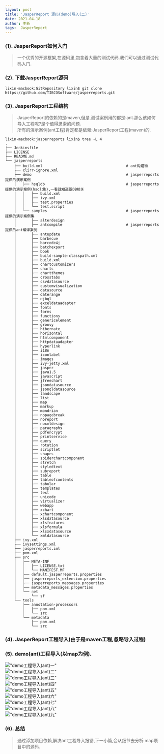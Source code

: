 ```yaml
---
layout: post
title: 'JasperReport 源码(demo)导入(二)'
date: 2021-04-18
author: 李新
tags:  JasperReport
---
```


### (1). JasperReport如何入门
> 一个优秀的开源框架,在源码里,包含着大量的测试代码.我们可以通过测试代码入门.
### (2). 下载JasperReport源码
```
lixin-macbook:GitRepository lixin$ git clone https://github.com/TIBCOSoftware/jasperreports.git
```
### (3). JasperReport工程结构
>  JasperReport的依赖的是maven,但是,测试案例用的都是:ant.那么该如何导入工程呢?是个值得思索的问题.   
>  所有的演示案例(ant工程)肯定都是依赖:JasperReport工程(maven)的.  

```
lixin-macbook:jasperreports lixin$ tree -L 4
.
├── Jenkinsfile
├── LICENSE
├── README.md
└── jasperreports
    ├── build.xml                                      # ant构建物
    ├── clirr-ignore.xml
    ├── demo                                           # jasperreports提供的演示案例
    │   ├── hsqldb                                     # jasperreports提供的演示案例(hsqldb),一看就知道跟DB相关
    │   │   ├── build.xml
    │   │   ├── ivy.xml
    │   │   ├── test.properties
    │   │   └── test.script
    │   └── samples                                    # jasperreports提供的演示案例集
    │       ├── alterdesign                       
    │       ├── antcompile                             # jasperreports提供的ant编译案例
    │       ├── antupdate
    │       ├── barbecue
    │       ├── barcode4j
    │       ├── batchexport
    │       ├── book
    │       ├── build-sample-classpath.xml
    │       ├── build.xml
    │       ├── chartcustomizers
    │       ├── charts
    │       ├── chartthemes
    │       ├── crosstabs
    │       ├── csvdatasource
    │       ├── customvisualization
    │       ├── datasource
    │       ├── daterange
    │       ├── ejbql
    │       ├── exceldataadapter
    │       ├── fonts
    │       ├── forms
    │       ├── functions
    │       ├── genericelement
    │       ├── groovy
    │       ├── hibernate
    │       ├── horizontal
    │       ├── htmlcomponent
    │       ├── httpdataadapter
    │       ├── hyperlink
    │       ├── i18n
    │       ├── iconlabel
    │       ├── images
    │       ├── ivy-jetty.xml
    │       ├── jasper
    │       ├── java1.5
    │       ├── javascript
    │       ├── jfreechart
    │       ├── jsondatasource
    │       ├── jsonqldatasource
    │       ├── landscape
    │       ├── list
    │       ├── map
    │       ├── markup
    │       ├── mondrian
    │       ├── nopagebreak
    │       ├── noreport
    │       ├── noxmldesign
    │       ├── paragraphs
    │       ├── pdfencrypt
    │       ├── printservice
    │       ├── query
    │       ├── rotation
    │       ├── scriptlet
    │       ├── shapes
    │       ├── spiderchartcomponent
    │       ├── stretch
    │       ├── styledtext
    │       ├── subreport
    │       ├── table
    │       ├── tableofcontents
    │       ├── tabular
    │       ├── templates
    │       ├── text
    │       ├── unicode
    │       ├── virtualizer
    │       ├── webapp
    │       ├── xchart
    │       ├── xchartcomponent
    │       ├── xlsdatasource
    │       ├── xlsfeatures
    │       ├── xlsformula
    │       ├── xlsxdatasource
    │       └── xmldatasource
    ├── ivy.xml
    ├── ivysettings.xml
    ├── jasperreports.iml
    ├── pom.xml
    ├── src                       
    │   ├── META-INF
    │   │   ├── LICENSE.txt
    │   │   └── MANIFEST.MF
    │   ├── default.jasperreports.properties
    │   ├── jasperreports_extension.properties
    │   ├── jasperreports_messages.properties
    │   ├── metadata_messages.properties
    │   └── net
    │       └── sf
    └── tools
        ├── annotation-processors
        │   ├── pom.xml
        │   └── src
        └── metadata
            ├── pom.xml
            └── src
```
### (4). JasperReport工程导入(由于是maven工程,忽略导入过程)

### (5). demo(ant)工程导入(以map为例).
!["demo工程导入(ant)一"](/assets/jasper-report/imgs/jasper-report-import-1.png)  
!["demo工程导入(ant)二"](/assets/jasper-report/imgs/jasper-report-import-2.png)  
!["demo工程导入(ant)三"](/assets/jasper-report/imgs/jasper-report-import-3.png)  
!["demo工程导入(ant)四"](/assets/jasper-report/imgs/jasper-report-import-4.png)  
!["demo工程导入(ant)五"](/assets/jasper-report/imgs/jasper-report-import-5.png)  
!["demo工程导入(ant)六"](/assets/jasper-report/imgs/jasper-report-import-6.png)  
!["demo工程导入(ant)七"](/assets/jasper-report/imgs/jasper-report-import-7.png)  
!["demo工程导入(ant)八"](/assets/jasper-report/imgs/jasper-report-import-8.png)  
!["demo工程导入(ant)九"](/assets/jasper-report/imgs/map-project.png)
### (6). 总结
> 通过添加项目依赖,解决ant工程导入报错,下一小篇,会从细节去分析:map项目中的源码.  